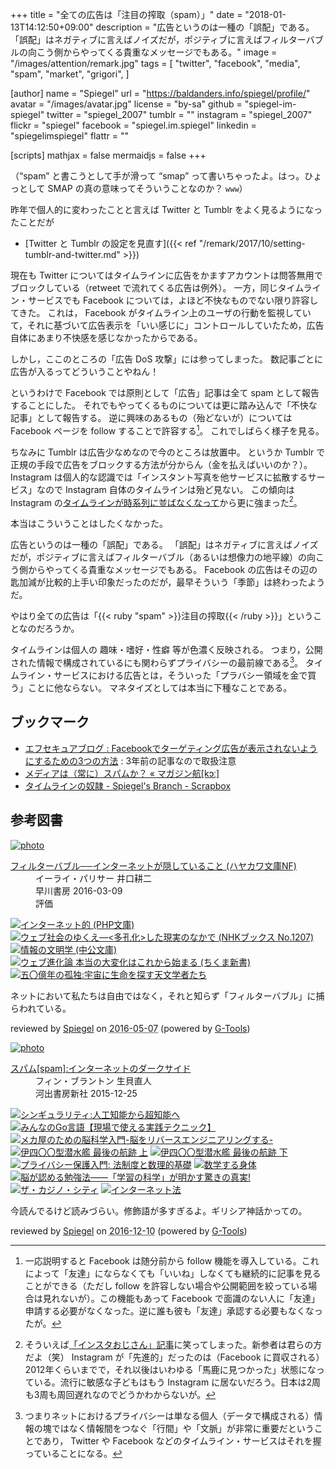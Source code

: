+++
title = "全ての広告は「注目の搾取（spam）」"
date =  "2018-01-13T14:12:50+09:00"
description = "広告というのは一種の「誤配」である。「誤配」はネガティブに言えばノイズだが，ポジティブに言えばフィルターバブルの向こう側からやってくる貴重なメッセージでもある。"
image = "/images/attention/remark.jpg"
tags = [
  "twitter",
  "facebook",
  "media",
  "spam",
  "market",
  "grigori",
]

[author]
  name      = "Spiegel"
  url       = "https://baldanders.info/spiegel/profile/"
  avatar    = "/images/avatar.jpg"
  license   = "by-sa"
  github    = "spiegel-im-spiegel"
  twitter   = "spiegel_2007"
  tumblr    = ""
  instagram = "spiegel_2007"
  flickr    = "spiegel"
  facebook  = "spiegel.im.spiegel"
  linkedin  = "spiegelimspiegel"
  flattr    = ""

[scripts]
  mathjax = false
  mermaidjs = false
+++

（“spam” と書こうとして手が滑って “smap” って書いちゃったよ。はっ。ひょっとして SMAP の真の意味ってそういうことなのか？ `www`）

昨年で個人的に変わったことと言えば Twitter と Tumblr をよく見るようになったことだが

- [Twitter と Tumblr の設定を見直す]({{< ref "/remark/2017/10/setting-tumblr-and-twitter.md" >}})

現在も Twitter についてはタイムラインに広告をかますアカウントは問答無用でブロックしている（retweet で流れてくる広告は例外）。
一方，同じタイムライン・サービスでも Facebook については，よほど不快なものでない限り許容してきた。
これは， Facebook がタイムライン上のユーザの行動を監視していて，それに基づいて広告表示を「いい感じに」コントロールしていたため，広告自体にあまり不快感を感じなかったからである。

しかし，ここのところの「広告 DoS 攻撃」には参ってしまった。
数記事ごとに広告が入るってどういうことやねん！

というわけで Facebook では原則として「広告」記事は全て spam として報告することにした。
それでもやってくるものについては更に踏み込んで「不快な記事」として報告する。
逆に興味のあるもの（殆どないが）については Facebook ページを follow することで許容する[^flw1]。
これでしばらく様子を見る。

[^flw1]: 一応説明すると Facebook は随分前から follow 機能を導入している。これによって「友達」にならなくても「いいね」しなくても継続的に記事を見ることができる（ただし follow を許容しない場合や公開範囲を絞っている場合は見れないが）。この機能もあって Facebook で面識のない人に「友達」申請する必要がなくなった。逆に誰も彼も「友達」承認する必要もなくなったが。

ちなみに Tumblr は広告少なめなので今のところは放置中。
というか Tumblr で正規の手段で広告をブロックする方法が分からん（金を払えばいいのか？）。
Instagram は個人的な認識では「インスタント写真を他サービスに拡散するサービス」なので Instagram 自体のタイムラインは殆ど見ない。
この傾向は Instagram の[タイムラインが時系列に並ばなくなって](http://www.itmedia.co.jp/news/articles/1606/05/news026.html "Instagramの非時系列表示、全ユーザーに向けて提供開始 - ITmedia NEWS")から更に強まった[^inst]。

[^inst]: そういえば[「インスタおじさん」記事](https://matome.naver.jp/odai/2151558287842421901)に笑ってしまった。新参者は君らの方だよ（笑） Instagram が「先進的」だったのは（Facebook に買収される）2012年くらいまでで，それ以後はいわゆる「馬鹿に見つかった」状態になっている。流行に敏感な子どもはもう Instagram  に居ないだろう。日本は2周も3周も周回遅れなのでどうかわからないが。

本当はこういうことはしたくなかった。

広告というのは一種の「誤配」である。
「誤配」はネガティブに言えばノイズだが，ポジティブに言えばフィルターバブル（あるいは想像力の地平線）の向こう側からやってくる貴重なメッセージでもある。
Facebook の広告はその辺の匙加減が比較的上手い印象だったのだが，最早そういう「季節」は終わったようだ。

やはり全ての広告は「{{< ruby "spam" >}}注目の搾取{{< /ruby >}}」ということなのだろうか。

タイムラインは個人の 趣味・嗜好・性癖 等が色濃く反映される。
つまり，公開された情報で構成されているにも関わらずプライバシーの最前線である[^pvcy1]。
タイムライン・サービスにおける広告とは，そういった「プラバシー領域を金で買う」ことに他ならない。
マネタイズとしては本当に下種なことである。

[^pvcy1]: つまりネットにおけるプライバシーは単なる個人（データで構成される）情報の塊ではなく情報間をつなぐ「行間」や「文脈」が非常に重要だということであり， Twitter や Facebook などのタイムライン・サービスはそれを握っていることになる。

## ブックマーク

- [エフセキュアブログ : Facebookでターゲティング広告が表示されないようにするための3つの方法](http://blog.f-secure.jp/archives/50750076.html) : 3年前の記事なので取扱注意
- [メディアは（常に）スパムか？ « マガジン航[kɔː]](http://magazine-k.jp/2016/01/25/spam-and-media/)
- [タイムラインの奴隷 - Spiegel's Branch - Scrapbox](https://scrapbox.io/spiegel-branch/%E3%82%BF%E3%82%A4%E3%83%A0%E3%83%A9%E3%82%A4%E3%83%B3%E3%81%AE%E5%A5%B4%E9%9A%B7) 

## 参考図書

<div class="hreview" ><a class="item url" href="https://www.amazon.co.jp/exec/obidos/ASIN/4150504598/baldandersinf-22/"><img src="https://images-fe.ssl-images-amazon.com/images/I/41UdjkE4OpL._SL160_.jpg" alt="photo" class="photo"  /></a><dl ><dt class="fn"><a class="item url" href="https://www.amazon.co.jp/exec/obidos/ASIN/4150504598/baldandersinf-22/">フィルターバブル──インターネットが隠していること (ハヤカワ文庫NF)</a></dt><dd>イーライ・パリサー 井口耕二 </dd><dd>早川書房 2016-03-09</dd><dd>評価<abbr class="rating" title="4"><img src="https://images-fe.ssl-images-amazon.com/images/G/01/detail/stars-4-0.gif" alt="" /></abbr> </dd></dl><p class="similar"><a href="https://www.amazon.co.jp/exec/obidos/ASIN/4569762468/baldandersinf-22/" target="_top"><img src="https://images-fe.ssl-images-amazon.com/images/P/4569762468.09._SCTHUMBZZZ_.jpg"  alt="インターネット的 (PHP文庫)"  /></a> <a href="https://www.amazon.co.jp/exec/obidos/ASIN/4140912073/baldandersinf-22/" target="_top"><img src="https://images-fe.ssl-images-amazon.com/images/P/4140912073.09._SCTHUMBZZZ_.jpg"  alt="ウェブ社会のゆくえ―<多孔化>した現実のなかで (NHKブックス No.1207)"  /></a> <a href="https://www.amazon.co.jp/exec/obidos/ASIN/4122033985/baldandersinf-22/" target="_top"><img src="https://images-fe.ssl-images-amazon.com/images/P/4122033985.09._SCTHUMBZZZ_.jpg"  alt="情報の文明学 (中公文庫)"  /></a> <a href="https://www.amazon.co.jp/exec/obidos/ASIN/4480062858/baldandersinf-22/" target="_top"><img src="https://images-fe.ssl-images-amazon.com/images/P/4480062858.09._SCTHUMBZZZ_.jpg"  alt="ウェブ進化論 本当の大変化はこれから始まる (ちくま新書)"  /></a> <a href="https://www.amazon.co.jp/exec/obidos/ASIN/4152096098/baldandersinf-22/" target="_top"><img src="https://images-fe.ssl-images-amazon.com/images/P/4152096098.09._SCTHUMBZZZ_.jpg"  alt="五〇億年の孤独:宇宙に生命を探す天文学者たち"  /></a> </p>
<p class="description">ネットにおいて私たちは自由ではなく，それと知らず「フィルターバブル」に捕らわれている。</p>
<p class="gtools" >reviewed by <a href='#maker' class='reviewer'>Spiegel</a> on <abbr class="dtreviewed" title="2016-05-07">2016-05-07</abbr> (powered by <a href="http://www.goodpic.com/mt/aws/index.html" >G-Tools</a>)</p>
</div>

<div class="hreview" ><a class="item url" href="https://www.amazon.co.jp/exec/obidos/ASIN/430924744X/baldandersinf-22/"><img src="https://images-fe.ssl-images-amazon.com/images/I/51KtN0YwWcL._SL160_.jpg" alt="photo" class="photo"  /></a><dl ><dt class="fn"><a class="item url" href="https://www.amazon.co.jp/exec/obidos/ASIN/430924744X/baldandersinf-22/">スパム[spam]:インターネットのダークサイド</a></dt><dd>フィン・ブラントン 生貝直人 </dd><dd>河出書房新社 2015-12-25</dd></dl><p class="similar"><a href="https://www.amazon.co.jp/exec/obidos/ASIN/475710362X/baldandersinf-22/" target="_top"><img src="https://images-fe.ssl-images-amazon.com/images/P/475710362X.09._SCTHUMBZZZ_.jpg"  alt="シンギュラリティ:人工知能から超知能へ"  /></a> <a href="https://www.amazon.co.jp/exec/obidos/ASIN/477418392X/baldandersinf-22/" target="_top"><img src="https://images-fe.ssl-images-amazon.com/images/P/477418392X.09._SCTHUMBZZZ_.jpg"  alt="みんなのGo言語【現場で使える実践テクニック】"  /></a> <a href="https://www.amazon.co.jp/exec/obidos/ASIN/4526075361/baldandersinf-22/" target="_top"><img src="https://images-fe.ssl-images-amazon.com/images/P/4526075361.09._SCTHUMBZZZ_.jpg"  alt="メカ屋のための脳科学入門-脳をリバースエンジニアリングする-"  /></a> <a href="https://www.amazon.co.jp/exec/obidos/ASIN/479422141X/baldandersinf-22/" target="_top"><img src="https://images-fe.ssl-images-amazon.com/images/P/479422141X.09._SCTHUMBZZZ_.jpg"  alt="伊四〇〇型潜水艦 最後の航跡 上"  /></a> <a href="https://www.amazon.co.jp/exec/obidos/ASIN/4794221428/baldandersinf-22/" target="_top"><img src="https://images-fe.ssl-images-amazon.com/images/P/4794221428.09._SCTHUMBZZZ_.jpg"  alt="伊四〇〇型潜水艦 最後の航跡 下"  /></a> <a href="https://www.amazon.co.jp/exec/obidos/ASIN/4326403152/baldandersinf-22/" target="_top"><img src="https://images-fe.ssl-images-amazon.com/images/P/4326403152.09._SCTHUMBZZZ_.jpg"  alt="プライバシー保護入門: 法制度と数理的基礎"  /></a> <a href="https://www.amazon.co.jp/exec/obidos/ASIN/4103396512/baldandersinf-22/" target="_top"><img src="https://images-fe.ssl-images-amazon.com/images/P/4103396512.09._SCTHUMBZZZ_.jpg"  alt="数学する身体"  /></a> <a href="https://www.amazon.co.jp/exec/obidos/ASIN/447802183X/baldandersinf-22/" target="_top"><img src="https://images-fe.ssl-images-amazon.com/images/P/447802183X.09._SCTHUMBZZZ_.jpg"  alt="脳が認める勉強法――「学習の科学」が明かす驚きの真実!"  /></a> <a href="https://www.amazon.co.jp/exec/obidos/ASIN/4822250652/baldandersinf-22/" target="_top"><img src="https://images-fe.ssl-images-amazon.com/images/P/4822250652.09._SCTHUMBZZZ_.jpg"  alt="ザ・カジノ・シティ"  /></a> <a href="https://www.amazon.co.jp/exec/obidos/ASIN/464112583X/baldandersinf-22/" target="_top"><img src="https://images-fe.ssl-images-amazon.com/images/P/464112583X.09._SCTHUMBZZZ_.jpg"  alt="インターネット法"  /></a> </p>
<p class="description">今読んでるけど読みづらい。修飾語が多すぎるよ。ギリシア神話かっての。</p>
<p class="gtools" >reviewed by <a href='#maker' class='reviewer'>Spiegel</a> on <abbr class="dtreviewed" title="2016-12-10">2016-12-10</abbr> (powered by <a href="http://www.goodpic.com/mt/aws/index.html" >G-Tools</a>)</p>
</div>
